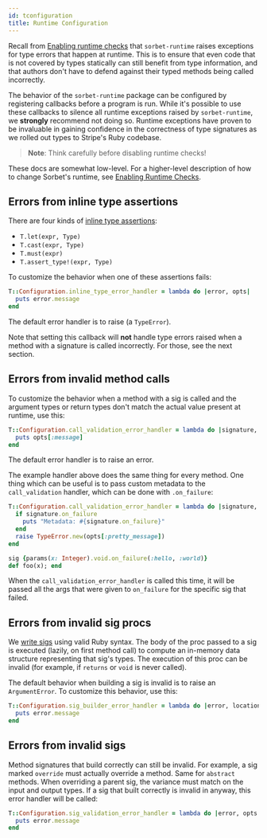 ```yaml
---
id: tconfiguration
title: Runtime Configuration
---
```


Recall from [Enabling runtime checks](runtime.md) that `sorbet-runtime` raises
exceptions for type errors that happen at runtime. This is to ensure that even
code that is not covered by types statically can still benefit from type
information, and that authors don't have to defend against their typed methods
being called incorrectly.

The behavior of the `sorbet-runtime` package can be configured by registering
callbacks before a program is run. While it's possible to use these callbacks to
silence all runtime exceptions raised by `sorbet-runtime`, we **strongly**
recommend not doing so. Runtime exceptions have proven to be invaluable in
gaining confidence in the correctness of type signatures as we rolled out types
to Stripe's Ruby codebase.

> **Note**: Think carefully before disabling runtime checks!

These docs are somewhat low-level. For a higher-level description of how to
change Sorbet's runtime, see [Enabling Runtime Checks](runtime.md).

## Errors from inline type assertions

There are four kinds of [inline type assertions](type-assertions.md):

- `T.let(expr, Type)`
- `T.cast(expr, Type)`
- `T.must(expr)`
- `T.assert_type!(expr, Type)`

To customize the behavior when one of these assertions fails:

```ruby
T::Configuration.inline_type_error_handler = lambda do |error, opts|
  puts error.message
end
```

The default error handler is to raise (a `TypeError`).

Note that setting this callback will **not** handle type errors raised when a
method with a signature is called incorrectly. For those, see the next section.

## Errors from invalid method calls

To customize the behavior when a method with a sig is called and the argument
types or return types don't match the actual value present at runtime, use this:

```ruby
T::Configuration.call_validation_error_handler = lambda do |signature, opts|
  puts opts[:message]
end
```

The default error handler is to raise an error.

The example handler above does the same thing for every method. One thing which
can be useful is to pass custom metadata to the `call_validation` handler, which
can be done with `.on_failure`:

```ruby
T::Configuration.call_validation_error_handler = lambda do |signature, opts|
  if signature.on_failure
    puts "Metadata: #{signature.on_failure}"
  end
  raise TypeError.new(opts[:pretty_message])
end

sig {params(x: Integer).void.on_failure(:hello, :world)}
def foo(x); end
```

When the `call_validation_error_handler` is called this time, it will be passed
all the args that were given to `on_failure` for the specific sig that failed.

## Errors from invalid sig procs

We [write sigs](sigs.md) using valid Ruby syntax. The body of the proc passed to
a sig is executed (lazily, on first method call) to compute an in-memory data
structure representing that sig's types. The execution of this proc can be
invalid (for example, if `returns` or `void` is never called).

The default behavior when building a sig is invalid is to raise an
`ArgumentError`. To customize this behavior, use this:

```ruby
T::Configuration.sig_builder_error_handler = lambda do |error, location|
  puts error.message
end
```

## Errors from invalid sigs

Method signatures that build correctly can still be invalid. For example, a sig
marked `override` must actually override a method. Same for `abstract` methods.
When overriding a parent sig, the variance must match on the input and output
types. If a sig that built correctly is invalid in anyway, this error handler
will be called:

```ruby
T::Configuration.sig_validation_error_handler = lambda do |error, opts|
  puts error.message
end
```
